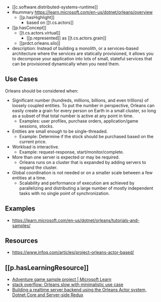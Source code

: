 
- [[c.software.distributed-systems-runtime]]
- #summary https://learn.microsoft.com/en-us/dotnet/orleans/overview
  - [[p.hasHighlight]]
    - based on [[t.cs.actors]]
- [[p.hasConcept]] 
  - [[t.cs.actors.virtual]]
    - [[p.represented]] as [[t.cs.actors.grain]]
  - [[prdct.orleans.silo]]
- description: Instead of building a monolith, or a services-based architecture where the services are statically provisioned, it allows you to decompose your application into lots of small, stateful services that can be provisioned dynamically when you need them.

## Use Cases

Orleans should be considered when:

-   Significant number (hundreds, millions, billions, and even trillions) of loosely coupled entities. To put the number in perspective, Orleans can easily create a grain for every person on Earth in a small cluster, so long as a subset of that total number is active at any point in time.
    -   Examples: user profiles, purchase orders, application/game sessions, stocks.
-   Entities are small enough to be single-threaded.
    -   Example: Determine if the stock should be purchased based on the current price.
-   Workload is interactive.
    -   Example: request-response, start/monitor/complete.
-   More than one server is expected or may be required.
    -   Orleans runs on a cluster that is expanded by adding servers to expand the cluster.
-   Global coordination is not needed or on a smaller scale between a few entities at a time.
    -   Scalability and performance of execution are achieved by parallelizing and distributing a large number of mostly independent tasks with no single point of synchronization.

## Examples

- https://learn.microsoft.com/en-us/dotnet/orleans/tutorials-and-samples/

## Resources

- https://www.infoq.com/articles/project-orleans-actor-based/

## [[p.hasLearningResource]]

- [Adventure game sample project | Microsoft Learn](https://learn.microsoft.com/en-us/dotnet/orleans/tutorials-and-samples/adventure)
- [stack overflow: Orleans slow with minimalistic use case](https://stackoverflow.com/questions/74310628/orleans-slow-with-minimalistic-use-case)
- [Building a realtime server backend using the Orleans Actor system, Dotnet Core and Server-side Redux](https://medium.com/@MaartenSikkema/using-dotnet-core-orleans-redux-and-websockets-to-build-a-scalable-realtime-back-end-cd0b65ec6b4d)